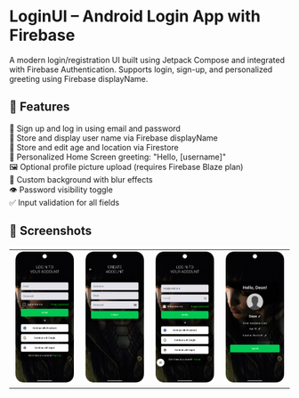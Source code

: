 # LoginUI – Android Login App with Firebase

A modern login/registration UI built using Jetpack Compose and integrated with Firebase Authentication. Supports login, sign-up, and personalized greeting using Firebase displayName.

## 📱 Features

🔐 Sign up and log in using email and password  
👤 Store and display user name via Firebase displayName  
📍 Store and edit age and location via Firestore  
👋 Personalized Home Screen greeting: "Hello, [username]"  
🖼️ Optional profile picture upload (requires Firebase Blaze plan)  
🎨 Custom background with blur effects  
👁️ Password visibility toggle  
✅ Input validation for all fields
 
<h2> 📸 Screenshots

<table>
  <tr>
    <td><img src="Login%20UI%20Screenshots/Screenshot_1.png" alt="Screenshot 1" width="300" /></td>
    <td><img src="Login%20UI%20Screenshots/Screenshot_2.png" alt="Screenshot 2" width="300" /></td>
    <td><img src="Login%20UI%20Screenshots/Screenshot_3.png" alt="Screenshot 3" width="300" /></td>
    <td><img src="Login%20UI%20Screenshots/Screenshot_4.png" alt="Screenshot 4" width="300" /></td>
  </tr>
</table>
